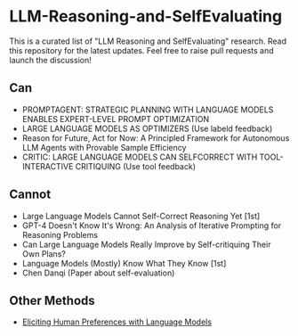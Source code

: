 # LLM-Reasoning-and-SelfEvaluating
This is a curated list of "LLM Reasoning and SelfEvaluating" research. Read this repository for the latest updates. Feel free to raise pull requests and launch the discussion!

## Can 
- PROMPTAGENT: STRATEGIC PLANNING WITH LANGUAGE MODELS ENABLES EXPERT-LEVEL PROMPT OPTIMIZATION
- LARGE LANGUAGE MODELS AS OPTIMIZERS (Use labeld feedback)
- Reason for Future, Act for Now: A Principled Framework for Autonomous LLM Agents with Provable Sample Efficiency
- CRITIC: LARGE LANGUAGE MODELS CAN SELFCORRECT WITH TOOL-INTERACTIVE CRITIQUING (Use tool feedback)


## Cannot 
- Large Language Models Cannot Self-Correct Reasoning Yet [1st]
- GPT-4 Doesn't Know It's Wrong: An Analysis of Iterative Prompting for Reasoning Problems
- Can Large Language Models Really Improve by Self-critiquing Their Own Plans?
- Language Models (Mostly) Know What They Know [1st]
- Chen Danqi (Paper about self-evaluation)


## Other Methods
- [Eliciting Human Preferences with Language Models](https://arxiv.org/abs/2310.11589)
